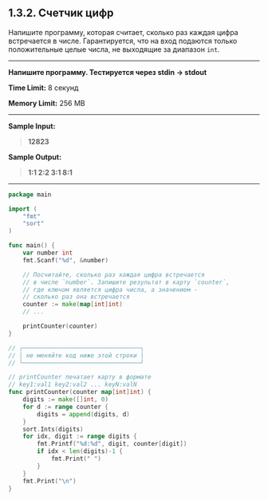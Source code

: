 ## 1.3.2. Счетчик цифр

Напишите программу, которая считает, сколько раз каждая цифра встречается в числе. Гарантируется, что на вход подаются только положительные целые числа, не выходящие за диапазон `int`.
___
**Напишите программу. Тестируется через stdin → stdout**

**Time Limit:** 8 секунд

**Memory Limit:** 256 MB
___
**Sample Input:**
> **12823**

**Sample Output:**
> **1:1 2:2 3:1 8:1**
___

```Go
package main

import (
	"fmt"
	"sort"
)

func main() {
	var number int
	fmt.Scanf("%d", &number)

	// Посчитайте, сколько раз каждая цифра встречается
	// в числе `number`. Запишите результат в карту `counter`,
	// где ключом является цифра числа, а значением -
	// сколько раз она встречается
	counter := make(map[int]int)
	// ...

	printCounter(counter)
}

// ┌─────────────────────────────────┐
// │ не меняйте код ниже этой строки │
// └─────────────────────────────────┘

// printCounter печатает карту в формате
// key1:val1 key2:val2 ... keyN:valN
func printCounter(counter map[int]int) {
	digits := make([]int, 0)
	for d := range counter {
		digits = append(digits, d)
	}
	sort.Ints(digits)
	for idx, digit := range digits {
		fmt.Printf("%d:%d", digit, counter[digit])
		if idx < len(digits)-1 {
			fmt.Print(" ")
		}
	}
	fmt.Print("\n")
}
```